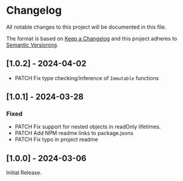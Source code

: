 # Changelog

All notable changes to this project will be documented in this file.
 
The format is based on [Keep a Changelog](http://keepachangelog.com/) and this project adheres to [Semantic Versioning](http://semver.org/).

## [1.0.2] - 2024-04-02

- PATCH Fix type checking/inference of `Immutable` functions
 
## [1.0.1] - 2024-03-28
 
### Fixed
 
- PATCH Fix support for nested objects in readOnly lifetimes.
- PATCH Add NPM readme links to package.jsons
- PATCH Fix typo in project readme

## [1.0.0] - 2024-03-06

Initial Release.